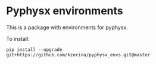 # Pyphysx environments

This is a package with environments for pyphysx.

To install:

```pip install --upgrade git+https://github.com/kzorina/pyphysx_envs.git@master ```